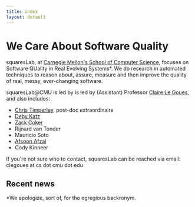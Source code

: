 ```yaml
---
title: index
layout: default
---
```


# We Care About Software Quality

squaresLab, at <a href="https://http://www.cs.cmu.edu/">Carnegie Mellon's
School of Computer Science</a>, focuses on Software QUality in Real Evolving
Systems*. We do research in automated techniques to reason about, assure,
measure and then improve the quality of real, messy, ever-changing
software.

squaresLab@CMU is led by is led by (Assistant) Professor [Claire Le Goues](http://www.clairelegoues.com), and also includes:

*   [Chris Timperley](http://www.christimperley.co.uk), post-doc extraordinaire
*   [Deby Katz](http://www.cs.cmu.edu/~dskatz/)
*   [Zack Coker](http://www.andrew.cmu.edu/user/zfc/)
*   Rijnard van Tonder
*   Mauricio Soto
*   [Afsoon Afzal](http://www.cs.cmu.edu/~afsoona) 
*   Cody Kinneer


If you're not sure who to contact, squaresLab can be reached via email: clegoues at cs dot cmu dot edu

## Recent news


*We apologize, sort of, for the egregious backronym.

